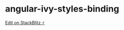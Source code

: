 # angular-ivy-styles-binding

[Edit on StackBlitz ⚡️](https://stackblitz.com/edit/angular-ivy-styles-binding)